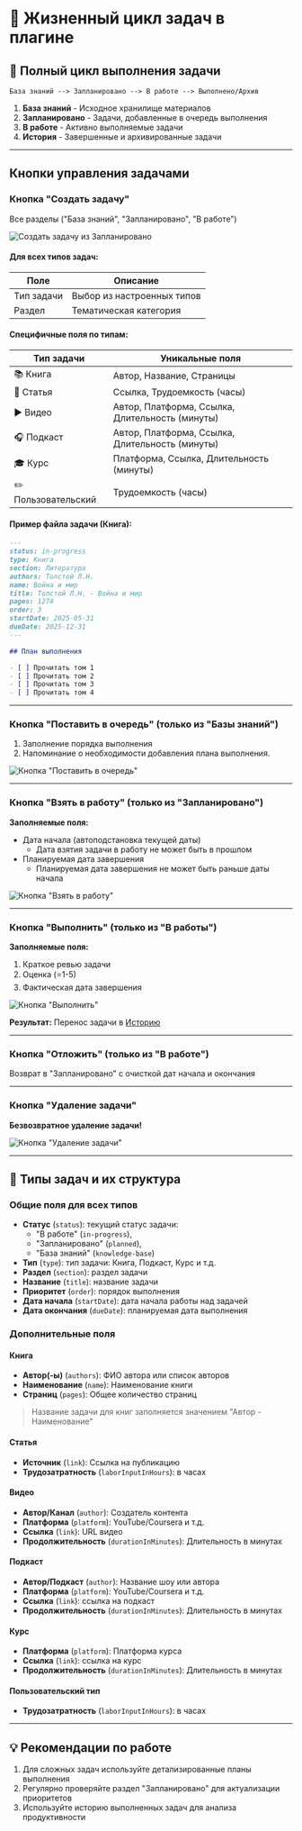 # 📌 Жизненный цикл задач в плагине

## 🔄 Полный цикл выполнения задачи

```
База знаний --> Запланировано --> В работе --> Выполнено/Архив
```

1. **База знаний** - Исходное хранилище материалов
2. **Запланировано** - Задачи, добавленные в очередь выполнения
3. **В работе** - Активно выполняемые задачи
4. **История** - Завершенные и архивированные задачи

---

## Кнопки управления задачами

### Кнопка "Создать задачу"

Все разделы ("База знаний", "Запланировано", "В работе")

![Создать задачу из Запланировано](images/createTaskKnowledgeBase.png)

#### Для всех типов задач:

| Поле       | Описание                   |
|------------|----------------------------|
| Тип задачи | Выбор из настроенных типов |
| Раздел     | Тематическая категория     |

#### Специфичные поля по типам:

| Тип задачи          | Уникальные поля                                 |
|---------------------|-------------------------------------------------|
| 📚 Книга            | Автор, Название, Страницы                       |
| 📄 Статья           | Ссылка, Трудоемкость (часы)                     |
| ▶ Видео             | Автор, Платформа, Ссылка, Длительность (минуты) |
| 🎧 Подкаст          | Автор, Платформа, Ссылка, Длительность (минуты) |
| 🎓 Курс             | Платформа, Ссылка, Длительность (минуты)        |
| ✏️ Пользовательский | Трудоемкость (часы)                             |

#### Пример файла задачи (Книга):

````markdown
---
status: in-progress
type: Книга
section: Литература
authors: Толстой Л.Н.
name: Война и мир
title: Толстой Л.Н. - Война и мир
pages: 1274
order: 3
startDate: 2025-05-31
dueDate: 2025-12-31
---

## План выполнения

- [ ] Прочитать том 1
- [ ] Прочитать том 2
- [ ] Прочитать том 3
- [ ] Прочитать том 4
````

---

### Кнопка "Поставить в очередь" (только из "Базы знаний")

1. Заполнение порядка выполнения
2. Напоминание о необходимости добавления плана выполнения.

![Кнопка "Поставить в очередь"](images/planTask.png)

---

### Кнопка "Взять в работу" (только из "Запланировано")

**Заполняемые поля:**

- Дата начала (автоподстановка текущей даты)
    - Дата взятия задачи в работу не может быть в прошлом
- Планируемая дата завершения
    - Планируемая дата завершения не может быть раньше даты начала

![Кнопка "Взять в работу"](images/workTask.png)

---

### Кнопка "Выполнить" (только из "В работы")

**Заполняемые поля:**

1. Краткое ревью задачи
2. Оценка (⭐️1-5)
3. Фактическая дата завершения

![Кнопка "Выполнить"](images/completedTask.png)

**Результат:** Перенос задачи в [Историю](history.md)

---

### Кнопка "Отложить" (только из "В работе")

Возврат в "Запланировано" с очисткой дат начала и окончания

---

### Кнопка "Удаление задачи"

**Безвозвратное удаление задачи!**  

![Кнопка "Удаление задачи"](images/delete.png)

---

## 📂 Типы задач и их структура

### Общие поля для всех типов

- **Статус** (`status`): текущий статус задачи: 
    - "В работе" (`in-progress`), 
    - "Запланировано" (`planned`), 
    - "База знаний" (`knowledge-base`)
- **Тип** (`type`): тип задачи: Книга, Подкаст, Курс и т.д.
- **Раздел** (`section`): раздел задачи
- **Название** (`title`): название задачи
- **Приоритет** (`order`): порядок выполнения
- **Дата начала** (`startDate`): дата начала работы над задачей
- **Дата окончания** (`dueDate`): планируемая дата выполнения

### Дополнительные поля

#### Книга

- **Автор(-ы)** (`authors`): ФИО автора или список авторов
- **Наименование** (`name`): Наименование книги
- **Страниц** (`pages`): Общее количество страниц

> Название задачи для книг заполняется значением "Автор - Наименование"

#### Статья

- **Источник** (`link`): Ссылка на публикацию
- **Трудозатратность** (`laborInputInHours`): в часах

#### Видео

- **Автор/Канал** (`author`): Создатель контента
- **Платформа** (`platform`): YouTube/Coursera и т.д.
- **Ссылка** (`link`): URL видео
- **Продолжительность** (`durationInMinutes`): Длительность в минутах

#### Подкаст

- **Автор/Подкаст** (`author`): Название шоу или автора
- **Платформа** (`platform`): YouTube/Coursera и т.д.
- **Ссылка** (`link`): ссылка на подкаст
- **Продолжительность** (`durationInMinutes`): Длительность в минутах

#### Курс

- **Платформа** (`platform`): Платформа курса
- **Ссылка** (`link`): ссылка на курс
- **Продолжительность** (`durationInMinutes`): Длительность в минутах

#### Пользовательский тип

- **Трудозатратность** (`laborInputInHours`): в часах

---

## 💡 Рекомендации по работе

1. Для сложных задач используйте детализированные планы выполнения
2. Регулярно проверяйте раздел "Запланировано" для актуализации приоритетов
3. Используйте историю выполненных задач для анализа продуктивности
